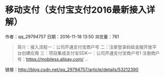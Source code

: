 # 移动支付（支付宝支付2016最新接入详解）
作者：qq_29794757
日期：2016-11-18 13:50
浏览量：761
> 简介：接入流程一：公司开通支付宝商户号 
二：注册登录蚂蚁金服开放平台创建应用 
三：项目集成支付宝SDK一：公司开通支付宝商户号1 注册商户号：https://mobiless.alipay.com/  ...

 链接：http://blog.csdn.net/qq_29794757/article/details/53212390
